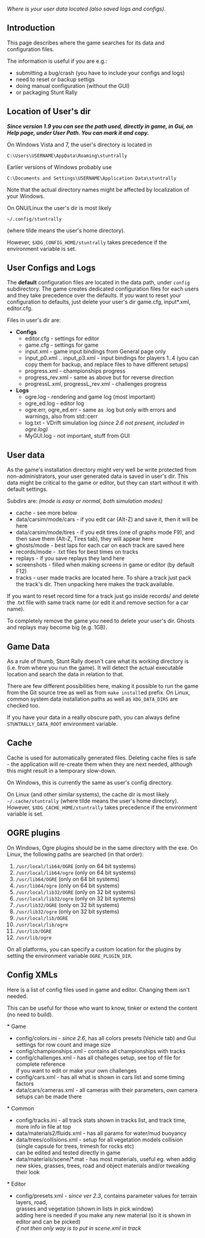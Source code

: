 *Where is your user data located (also saved logs and configs).*

  

## Introduction

This page describes where the game searches for its data and
configuration files.

The information is useful if you are e.g.:

-   submitting a bug/crash (you have to include your configs and logs)
-   need to reset or backup settigs
-   doing manual configuration (without the GUI)
-   or packaging Stunt Rally

## Location of User's dir

***Since version 1.9 you can see the path used, directly in game, in
Gui, on Help page, under User Path. You can mark it and copy.***

On Windows Vista and 7, the user's directory is located in

    C:\Users\USERNAME\AppData\Roaming\stuntrally

Earlier versions of Windows probably use

    C:\Documents and Settings\USERNAME\Application Data\stuntrally

Note that the actual directory names might be affected by localization
of your Windows.

On GNU/Linux the user's dir is most likely

    ~/.config/stuntrally

(where tilde means the user's home directory).

However, `$XDG_CONFIG_HOME/stuntrally` takes precedence if the
environment variable is set.

  

## User Configs and Logs

The **default** configuration files are located in the data path, under
`config` subdirectory. The game creates dedicated configuration files
for each users and they take precedence over the defaults. If you want
to reset your configuration to defaults, just delete your user's dir
game.cfg, input\*.xml, editor.cfg.

Files in user's dir are:

-   **Configs**
    -   editor.cfg - settings for editor
    -   game.cfg - settings for game
    -   input.xml - game input bindings from General page only
    -   input_p0.xml .. input_p3.xml - input bindings for players 1..4
        (you can copy them for backup, and replace files to have
        different setups)
    -   progress.xml - championships progress
    -   progress_rev.xml - same as above but for reverse direction
    -   progressL.xml, progressL_rev.xml - challenges progress
-   **Logs**
    -   ogre.log - rendering and game log (most important)
    -   ogre_ed.log - editor log
    -   ogre.err, ogre_ed.err - same as .log but only with errors and
        warnings, also from std::cerr
    -   log.txt - VDrift simulation log *(since 2.6 not present,
        included in ogre.log)*
    -   MyGUI.log - not important, stuff from GUI

## User data

As the game's installation directory might very well be write protected
from non-administrators, your user generated data is saved in user's
dir. This data might be critical to the game or editor, but they can
start without it with default settings.

Subdirs are: *(mode is easy or normal, both simulation modes)*

-   cache - see more below
-   data/carsim/mode/cars - if you edit car (Alt-Z) and save it, then it
    will be here
-   data/carsim/mode/tires - if you edit tires (one of graphs mode F9),
    and then save them (Alt-Z, Tires tab), they will appear here
-   ghosts/mode - best laps for each car on each track are saved here
-   records/mode - .txt files for best times on tracks
-   replays - if you save replays they land here
-   screenshots - filled when making screens in game or editor (by
    default F12)
-   tracks - user made tracks are located here. To share a track just
    pack the track's dir. Then unpacking here makes the track available.

If you want to reset record time for a track just go inside records/ and
delete the .txt file with same track name (or edit it and remove section
for a car name).

To completely remove the game you need to delete your user's dir. Ghosts
and replays may become big (e.g. 1GB).

  

## Game Data

As a rule of thumb, Stunt Rally doesn't care what its working directory
is (i.e. from where you run the game). It will detect the actual
executable location and search the data in relation to that.

There are few different possibilities here, making it possible to run
the game from the Git source tree as well as from `make install`ed
prefix. On Linux, common system data installation paths as well as
`XDG_DATA_DIRS` are checked too.

If you have your data in a really obscure path, you can always define
`STUNTRALLY_DATA_ROOT` environment variable.

## Cache

Cache is used for automatically generated files. Deleting cache files is
safe - the application will re-create them when they are next needed,
although this might result in a temporary slow-down.

On Windows, this is currently the same as user's config directory.

On Linux (and other similar systems), the cache dir is most likely
`~/.cache/stuntrally` (where tilde means the user's home directory).
However, `$XDG_CACHE_HOME/stuntrally` takes precedence if the
environment variable is set.

  

## OGRE plugins

On Windows, Ogre plugins should be in the same directory with the exe.
On Linux, the following paths are searched (in that order):

1.  `/usr/local/lib64/OGRE` (only on 64 bit systems)
2.  `/usr/local/lib64/ogre` (only on 64 bit systems)
3.  `/usr/lib64/OGRE` (only on 64 bit systems)
4.  `/usr/lib64/ogre` (only on 64 bit systems)
5.  `/usr/local/lib32/OGRE` (only on 32 bit systems)
6.  `/usr/local/lib32/ogre` (only on 32 bit systems)
7.  `/usr/lib32/OGRE` (only on 32 bit systems)
8.  `/usr/lib32/ogre` (only on 32 bit systems)
9.  `/usr/local/lib/OGRE`
10. `/usr/local/lib/ogre`
11. `/usr/lib/OGRE`
12. `/usr/lib/ogre`

On all platforms, you can specify a custom location for the plugins by
setting the environment variable `OGRE_PLUGIN_DIR`.

  

## Config XMLs

Here is a list of config files used in game and editor. Changing them
isn't needed.

This can be useful for those who want to know, tinker or extend the
content (no need to build).

\* Game

-   config/colors.ini - *since 2.6*, has all colors presets (Vehicle
    tab) and Gui settings for row count and image size
-   config/championships.xml - contains all championships with tracks
-   config/challenges.xml - has all challeges setup, see top of file for
    complete reference  
    if you want to edit or make your own challenges
-   config/cars.xml - has all what is shown in cars list and some timing
    factors
-   data/cars/cameras.xml - all cameras with their parameters, own
    camera setups can be made there

\* Common

-   config/tracks.ini - all track stats shown in tracks list, and track
    time, more info in file at top
-   data/materials2/fluids.xml - has all params for water/mud buoyancy
-   data/trees/collisions.xml - setup for all vegetation models
    collision (single capsule for trees, trimesh for rocks etc)  
    can be edited and tested directly in game
-   data/materials/scene/\*.mat - has most materials, useful eg. when
    addig new skies, grasses, trees, road and object materials and/or
    tweaking their look

\* Editor

-   config/presets.xml - *since ver 2.3*, contains parameter values for
    terrain layers, road,  
    grasses and vegetation (shown in lists in pick window)  
    adding here is needed if you make any new material (so it is shown
    in editor and can be picked)  
    *if not then only way is to put in scene.xml in track*
